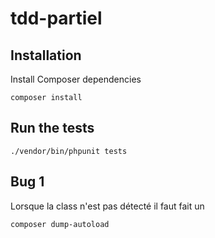 # tdd-partiel

## Installation

Install Composer dependencies

    composer install

## Run the tests

    ./vendor/bin/phpunit tests

## Bug 1 

Lorsque la class n'est pas détecté il faut fait un 

    composer dump-autoload